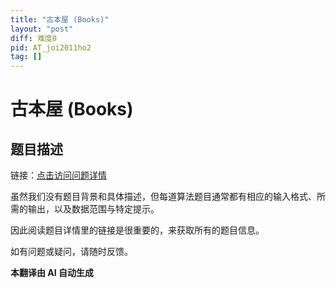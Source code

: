 ```yaml
---
title: "古本屋 (Books)"
layout: "post"
diff: 难度0
pid: AT_joi2011ho2
tag: []
---
```


# 古本屋 (Books)

## 题目描述

链接：[点击访问问题详情](https://atcoder.jp/contests/joi2011ho/tasks/joi2011ho2)

虽然我们没有题目背景和具体描述，但每道算法题目通常都有相应的输入格式、所需的输出，以及数据范围与特定提示。

因此阅读题目详情里的链接是很重要的，来获取所有的题目信息。

如有问题或疑问，请随时反馈。

 **本翻译由 AI 自动生成**

